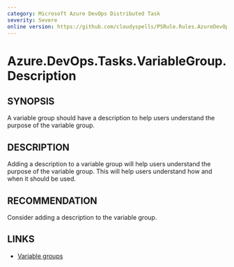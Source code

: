 ```yaml
---
category: Microsoft Azure DevOps Distributed Task
severity: Severe
online version: https://github.com/cloudyspells/PSRule.Rules.AzureDevOps/blob/main/src/PSRule.Rules.AzureDevOps/en/Azure.DevOps.Tasks.VariableGroup.Description.md
---
```


# Azure.DevOps.Tasks.VariableGroup.Description

## SYNOPSIS

A variable group should have a description to help users understand the
purpose of the variable group.

## DESCRIPTION

Adding a description to a variable group will help users understand the
purpose of the variable group. This will help users understand how and when
it should be used.

## RECOMMENDATION

Consider adding a description to the variable group.

## LINKS

- [Variable groups](https://learn.microsoft.com/en-us/azure/devops/pipelines/library/variable-groups?view=azure-devops&tabs=yaml)

